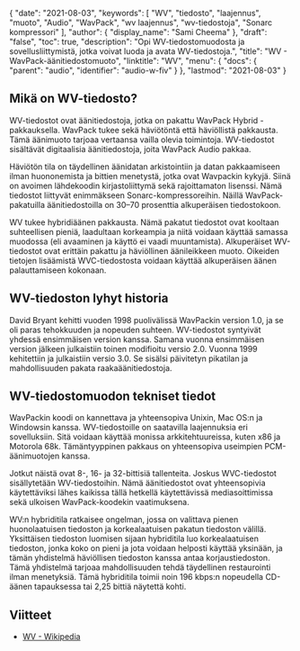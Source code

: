 {
  "date": "2021-08-03",
  "keywords": [
"WV",
"tiedosto",
"laajennus",
"muoto",
"Audio",
"WavPack",
"wv laajennus",
"wv-tiedostoja",
"Sonarc kompressori"
],
  "author": {
    "display_name": "Sami Cheema"
},
  "draft": "false",
  "toc": true,
  "description": "Opi WV-tiedostomuodosta ja sovellusliittymistä, jotka voivat luoda ja avata WV-tiedostoja.",
  "title": "WV - WavPack-äänitiedostomuoto",
  "linktitle": "WV",
  "menu": {
    "docs": {
      "parent": "audio",
      "identifier": "audio-w-fiv"
}
},
  "lastmod": "2021-08-03"
}

## Mikä on WV-tiedosto? ##

WV-tiedostot ovat äänitiedostoja, jotka on pakattu WavPack Hybrid -pakkauksella. WavPack tukee sekä häviötöntä että häviöllistä pakkausta. Tämä äänimuoto tarjoaa vertaansa vailla olevia toimintoja. WV-tiedostot sisältävät digitaalisia äänitiedostoja, joita WavPack Audio pakkaa.

Häviötön tila on täydellinen äänidatan arkistointiin ja datan pakkaamiseen ilman huononemista ja bittien menetystä, jotka ovat Wavpackin kykyjä. Siinä on avoimen lähdekoodin kirjastoliittymä sekä rajoittamaton lisenssi. Nämä tiedostot liittyvät enimmäkseen Sonarc-kompressoreihin. Näillä WavPack-pakatuilla äänitiedostoilla on 30–70 prosenttia alkuperäisen tiedostokoon.

WV tukee hybridiäänen pakkausta. Nämä pakatut tiedostot ovat kooltaan suhteellisen pieniä, laadultaan korkeampia ja niitä voidaan käyttää samassa muodossa (eli avaaminen ja käyttö ei vaadi muuntamista). Alkuperäiset WV-tiedostot ovat erittäin pakattu ja häviöllinen äänileikkeen muoto. Oikeiden tietojen lisäämistä WVC-tiedostosta voidaan käyttää alkuperäisen äänen palauttamiseen kokonaan.

## WV-tiedoston lyhyt historia

David Bryant kehitti vuoden 1998 puolivälissä WavPackin version 1.0, ja se oli paras tehokkuuden ja nopeuden suhteen. WV-tiedostot syntyivät yhdessä ensimmäisen version kanssa. Samana vuonna ensimmäisen version jälkeen julkaistiin toinen modifioitu versio 2.0. Vuonna 1999 kehitettiin ja julkaistiin versio 3.0. Se sisälsi päivitetyn pikatilan ja mahdollisuuden pakata raakaäänitiedostoja.

## WV-tiedostomuodon tekniset tiedot

WavPackin koodi on kannettava ja yhteensopiva Unixin, Mac OS:n ja Windowsin kanssa. WV-tiedostoille on saatavilla laajennuksia eri sovelluksiin. Sitä voidaan käyttää monissa arkkitehtuureissa, kuten x86 ja Motorola 68k. Tämäntyyppinen pakkaus on yhteensopiva useimpien PCM-äänimuotojen kanssa.

Jotkut näistä ovat 8-, 16- ja 32-bittisiä tallenteita. Joskus WVC-tiedostot sisällytetään WV-tiedostoihin. Nämä äänitiedostot ovat yhteensopivia käytettäviksi lähes kaikissa tällä hetkellä käytettävissä mediasoittimissa sekä ulkoisen WavPack-koodekin vaatimuksena.

WV:n hybriditila ratkaisee ongelman, jossa on valittava pienen huonolaatuisen tiedoston ja korkealaatuisen pakatun tiedoston välillä. Yksittäisen tiedoston luomisen sijaan hybriditila luo korkealaatuisen tiedoston, jonka koko on pieni ja jota voidaan helposti käyttää yksinään, ja tämän yhdistelmä häviöllisen tiedoston kanssa antaa korjaustiedoston. Tämä yhdistelmä tarjoaa mahdollisuuden tehdä täydellinen restaurointi ilman menetyksiä. Tämä hybriditila toimii noin 196 kbps:n nopeudella CD-äänen tapauksessa tai 2,25 bittiä näytettä kohti.

## Viitteet ##

* [WV - Wikipedia](https://en.wikipedia.org/wiki/WavPack)


